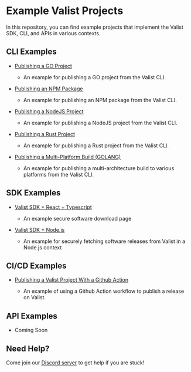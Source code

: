 # Example Valist Projects

In this repository, you can find example projects that implement the Valist SDK, CLI, and APIs in various contexts.

## CLI Examples

* [Publishing a GO Project](cli-publish-binary/README.md)

  * An example for publishing a GO project from the Valist CLI.

* [Publishing an NPM Package](cli-publish-binary/README.md)

  * An example for publishing an NPM package from the Valist CLI.

* [Publishing a NodeJS Project](cli-publish-binary/README.md)

  * An example for publishing a NodeJS project from the Valist CLI.

* [Publishing a Rust Project](cli-publish-binary/README.md)

  * An example for publishing a Rust project from the Valist CLI.

* [Publishing a Multi-Platform Build (GOLANG)](cli-publish-binary)

  * An example for publishing a multi-architecture build to various platforms from the Valist CLI.

## SDK Examples

* [Valist SDK + React + Typescript](sdk-react-typescript)
  * An example secure software download page

* [Valist SDK + Node.js](sdk-node)
  * An example for securely fetching software releases from Valist in a Node.js context

## CI/CD Examples

* [Publishing a Valist Project With a Github Action](github-action-publish/)

  * An example of using a Github Action workflow to publish a release on Valist.

## API Examples

* Coming Soon

## Need Help?

Come join our [Discord server](https://valist.io/discord) to get help if you are stuck!
